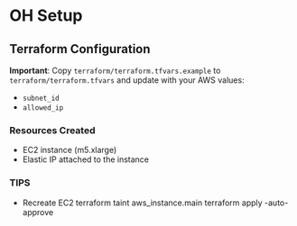 # OH Setup

## Terraform Configuration

**Important**: Copy `terraform/terraform.tfvars.example` to `terraform/terraform.tfvars` and update with your AWS values:
- `subnet_id`
- `allowed_ip`

### Resources Created
- EC2 instance (m5.xlarge)
- Elastic IP attached to the instance


### TIPS
- Recreate EC2
terraform taint aws_instance.main
terraform apply -auto-approve


